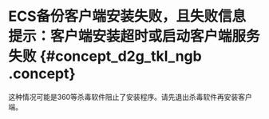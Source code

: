 # ECS备份客户端安装失败，且失败信息提示：客户端安装超时或启动客户端服务失败 {#concept_d2g_tkl_ngb .concept}

这种情况可能是360等杀毒软件阻止了安装程序。请先退出杀毒软件再安装客户端。

